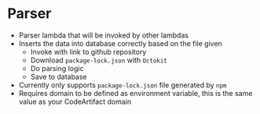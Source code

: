 # Parser

- Parser lambda that will be invoked by other lambdas
- Inserts the data into database correctly based on the file given
  - Invoke with link to github repository
  - Download `package-lock.json` with `Octokit`
  - Do parsing logic
  - Save to database
- Currently only supports `package-lock.json` file generated by `npm`
- Requires domain to be defined as environment variable, this is the same value as your CodeArtifact domain
